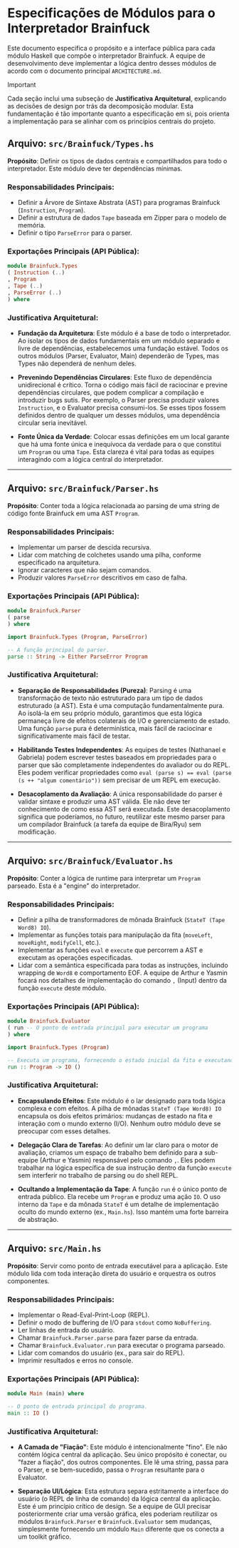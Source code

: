 # Especificações de Módulos para o Interpretador Brainfuck

Este documento especifica o propósito e a interface pública para cada módulo Haskell que compõe o interpretador Brainfuck. A equipe de desenvolvimento deve implementar a lógica dentro desses módulos de acordo com o documento principal `ARCHITECTURE.md`.

> [!IMPORTANT]
> Cada seção inclui uma subseção de **Justificativa Arquitetural**, explicando as decisões de design por trás da decomposição modular. Esta fundamentação é tão importante quanto a especificação em si, pois orienta a implementação para se alinhar com os princípios centrais do projeto.

## Arquivo: `src/Brainfuck/Types.hs`

**Propósito**: Definir os tipos de dados centrais e compartilhados para todo o interpretador. Este módulo deve ter dependências mínimas.

### Responsabilidades Principais:

- Definir a Árvore de Sintaxe Abstrata (AST) para programas Brainfuck (`Instruction`, `Program`).
- Definir a estrutura de dados `Tape` baseada em Zipper para o modelo de memória.
- Definir o tipo `ParseError` para o parser.

### Exportações Principais (API Pública):

```haskell
module Brainfuck.Types
( Instruction (..)
, Program
, Tape (..)
, ParseError (..)
) where
```

### Justificativa Arquitetural:

- **Fundação da Arquitetura**: Este módulo é a base de todo o interpretador. Ao isolar os tipos de dados fundamentais em um módulo separado e livre de dependências, estabelecemos uma fundação estável. Todos os outros módulos (Parser, Evaluator, Main) dependerão de Types, mas Types não dependerá de nenhum deles.

- **Prevenindo Dependências Circulares**: Este fluxo de dependência unidirecional é crítico. Torna o código mais fácil de raciocinar e previne dependências circulares, que podem complicar a compilação e introduzir bugs sutis. Por exemplo, o Parser precisa produzir valores `Instruction`, e o Evaluator precisa consumi-los. Se esses tipos fossem definidos dentro de qualquer um desses módulos, uma dependência circular seria inevitável.

- **Fonte Única da Verdade**: Colocar essas definições em um local garante que há uma fonte única e inequívoca da verdade para o que constitui um `Program` ou uma `Tape`. Esta clareza é vital para todas as equipes interagindo com a lógica central do interpretador.

---

## Arquivo: `src/Brainfuck/Parser.hs`

**Propósito**: Conter toda a lógica relacionada ao parsing de uma string de código fonte Brainfuck em uma AST `Program`.

### Responsabilidades Principais:

- Implementar um parser de descida recursiva.
- Lidar com matching de colchetes usando uma pilha, conforme especificado na arquitetura.
- Ignorar caracteres que não sejam comandos.
- Produzir valores `ParseError` descritivos em caso de falha.

### Exportações Principais (API Pública):

```haskell
module Brainfuck.Parser
( parse
) where

import Brainfuck.Types (Program, ParseError)

-- A função principal do parser.
parse :: String -> Either ParseError Program
```

### Justificativa Arquitetural:

- **Separação de Responsabilidades (Pureza)**: Parsing é uma transformação de texto não estruturado para um tipo de dados estruturado (a AST). Esta é uma computação fundamentalmente pura. Ao isolá-la em seu próprio módulo, garantimos que esta lógica permaneça livre de efeitos colaterais de I/O e gerenciamento de estado. Uma função `parse` pura é determinística, mais fácil de raciocinar e significativamente mais fácil de testar.

- **Habilitando Testes Independentes**: As equipes de testes (Nathanael e Gabriela) podem escrever testes baseados em propriedades para o parser que são completamente independentes do avaliador ou do REPL. Eles podem verificar propriedades como `eval (parse s) == eval (parse (s ++ "algum comentário"))` sem precisar de um REPL em execução.

- **Desacoplamento da Avaliação**: A única responsabilidade do parser é validar sintaxe e produzir uma AST válida. Ele não deve ter conhecimento de como essa AST será executada. Este desacoplamento significa que poderíamos, no futuro, reutilizar este mesmo parser para um compilador Brainfuck (a tarefa da equipe de Bira/Ryu) sem modificação.

---

## Arquivo: `src/Brainfuck/Evaluator.hs`

**Propósito**: Conter a lógica de runtime para interpretar um `Program` parseado. Esta é a "engine" do interpretador.

### Responsabilidades Principais:

- Definir a pilha de transformadores de mônada Brainfuck (`StateT (Tape Word8) IO`).
- Implementar as funções totais para manipulação da fita (`moveLeft`, `moveRight`, `modifyCell`, etc.).
- Implementar as funções `eval` e `execute` que percorrem a AST e executam as operações especificadas.
- Lidar com a semântica especificada para todas as instruções, incluindo wrapping de `Word8` e comportamento EOF. A equipe de Arthur e Yasmin focará nos detalhes de implementação do comando `,` (Input) dentro da função `execute` deste módulo.

### Exportações Principais (API Pública):

```haskell
module Brainfuck.Evaluator
( run -- O ponto de entrada principal para executar um programa
) where

import Brainfuck.Types (Program)

-- Executa um programa, fornecendo o estado inicial da fita e executando a mônada.
run :: Program -> IO ()
```

### Justificativa Arquitetural:

- **Encapsulando Efeitos**: Este módulo é o lar designado para toda lógica complexa e com efeitos. A pilha de mônadas `StateT (Tape Word8) IO` encapsula os dois efeitos primários: mudanças de estado na fita e interação com o mundo externo (I/O). Nenhum outro módulo deve se preocupar com esses detalhes.

- **Delegação Clara de Tarefas**: Ao definir um lar claro para o motor de avaliação, criamos um espaço de trabalho bem definido para a sub-equipe (Arthur e Yasmin) responsável pelo comando `,`. Eles podem trabalhar na lógica específica de sua instrução dentro da função `execute` sem interferir no trabalho de parsing ou do shell REPL.

- **Ocultando a Implementação da Tape**: A função `run` é o único ponto de entrada público. Ela recebe um `Program` e produz uma ação `IO`. O uso interno da `Tape` e da mônada `StateT` é um detalhe de implementação oculto do mundo externo (ex., `Main.hs`). Isso mantém uma forte barreira de abstração.

---

## Arquivo: `src/Main.hs`

**Propósito**: Servir como ponto de entrada executável para a aplicação. Este módulo lida com toda interação direta do usuário e orquestra os outros componentes.

### Responsabilidades Principais:

- Implementar o Read-Eval-Print-Loop (REPL).
- Definir o modo de buffering de I/O para `stdout` como `NoBuffering`.
- Ler linhas de entrada do usuário.
- Chamar `Brainfuck.Parser.parse` para fazer parse da entrada.
- Chamar `Brainfuck.Evaluator.run` para executar o programa parseado.
- Lidar com comandos do usuário (ex., para sair do REPL).
- Imprimir resultados e erros no console.

### Exportações Principais (API Pública):

```haskell
module Main (main) where

-- O ponto de entrada principal do programa.
main :: IO ()
```

### Justificativa Arquitetural:

- **A Camada de "Fiação"**: Este módulo é intencionalmente "fino". Ele não contém lógica central da aplicação. Seu único propósito é conectar, ou "fazer a fiação", dos outros componentes. Ele lê uma string, passa para o Parser, e se bem-sucedido, passa o `Program` resultante para o Evaluator.

- **Separação UI/Lógica**: Esta estrutura separa estritamente a interface do usuário (o REPL de linha de comando) da lógica central da aplicação. Este é um princípio crítico de design. Se a equipe de GUI precisar posteriormente criar uma versão gráfica, eles poderiam reutilizar os módulos `Brainfuck.Parser` e `Brainfuck.Evaluator` sem mudanças, simplesmente fornecendo um módulo `Main` diferente que os conecta a um toolkit gráfico.
